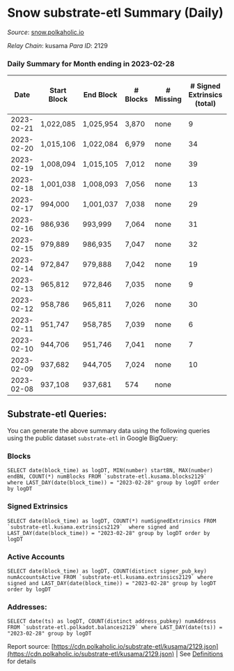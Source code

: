 # Snow substrate-etl Summary (Daily)

_Source_: [snow.polkaholic.io](https://snow.polkaholic.io)

*Relay Chain*: kusama
*Para ID*: 2129



### Daily Summary for Month ending in 2023-02-28


| Date | Start Block | End Block | # Blocks | # Missing | # Signed Extrinsics (total) | # Active Accounts | # Addresses with Balances | # Events | # Transfers | # XCM Transfers In | # XCM Transfers Out |
| ---- | ----------- | --------- | -------- | --------- | --------------------------- | ----------------- | ------------------------- | -------- | ----------- | ------------------ | ------------------- |
| 2023-02-21 | 1,022,085 | 1,025,954 | 3,870 | none  | 9 | 6 |  | 11,753 | 13  |   |   |
| 2023-02-20 | 1,015,106 | 1,022,084 | 6,979 | none  | 34 | 19 |  | 21,812 | 76  |   |   |
| 2023-02-19 | 1,008,094 | 1,015,105 | 7,012 | none  | 39 | 16 |  | 21,753 | 66  |   |   |
| 2023-02-18 | 1,001,038 | 1,008,093 | 7,056 | none  | 13 | 8 |  | 21,404 | 21  |   |   |
| 2023-02-17 | 994,000 | 1,001,037 | 7,038 | none  | 29 | 15 |  | 21,447 | 38  |   |   |
| 2023-02-16 | 986,936 | 993,999 | 7,064 | none  | 31 | 18 |  | 21,571 | 40  |   |   |
| 2023-02-15 | 979,889 | 986,935 | 7,047 | none  | 32 | 19 |  | 21,555 | 38  |   |   |
| 2023-02-14 | 972,847 | 979,888 | 7,042 | none  | 19 | 12 |  | 21,375 | 28  |   |   |
| 2023-02-13 | 965,812 | 972,846 | 7,035 | none  | 9 | 3 |  | 21,294 | 18  |   |   |
| 2023-02-12 | 958,786 | 965,811 | 7,026 | none  | 30 | 12 |  | 21,443 | 40  |   |   |
| 2023-02-11 | 951,747 | 958,785 | 7,039 | none  | 6 | 5 |  | 21,225 | 9  |   |   |
| 2023-02-10 | 944,706 | 951,746 | 7,041 | none  | 7 | 3 |  | 21,264 | 8  |   |   |
| 2023-02-09 | 937,682 | 944,705 | 7,024 | none  | 10 | 4 |  | 21,465 | 17  |   |   |
| 2023-02-08 | 937,108 | 937,681 | 574 | none  |  |  |  | 1,722 |   |   |   |

## Substrate-etl Queries:
You can generate the above summary data using the following queries using the public dataset `substrate-etl` in Google BigQuery:


### Blocks
```
SELECT date(block_time) as logDT, MIN(number) startBN, MAX(number) endBN, COUNT(*) numBlocks FROM `substrate-etl.kusama.blocks2129`  where LAST_DAY(date(block_time)) = "2023-02-28" group by logDT order by logDT
```


### Signed Extrinsics
```
SELECT date(block_time) as logDT, COUNT(*) numSignedExtrinsics FROM `substrate-etl.kusama.extrinsics2129`  where signed and LAST_DAY(date(block_time)) = "2023-02-28" group by logDT order by logDT
```


### Active Accounts
```
SELECT date(block_time) as logDT, COUNT(distinct signer_pub_key) numAccountsActive FROM `substrate-etl.kusama.extrinsics2129` where signed and LAST_DAY(date(block_time)) = "2023-02-28" group by logDT order by logDT
```


### Addresses:
```
SELECT date(ts) as logDT, COUNT(distinct address_pubkey) numAddress FROM `substrate-etl.polkadot.balances2129` where LAST_DAY(date(ts)) = "2023-02-28" group by logDT
```



Report source: [https://cdn.polkaholic.io/substrate-etl/kusama/2129.json](https://cdn.polkaholic.io/substrate-etl/kusama/2129.json) | See [Definitions](/DEFINITIONS.md) for details
